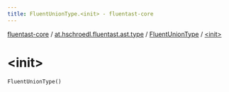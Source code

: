 ```yaml
---
title: FluentUnionType.<init> - fluentast-core
---
```


[fluentast-core](../../index.html) / [at.hschroedl.fluentast.ast.type](../index.html) / [FluentUnionType](index.html) / [&lt;init&gt;](.)

# &lt;init&gt;

`FluentUnionType()`